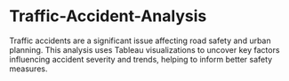 # Traffic-Accident-Analysis
Traffic accidents are a significant issue affecting road safety and urban planning. This  analysis uses Tableau visualizations to uncover key factors influencing accident  severity and trends, helping to inform better safety measures. 
